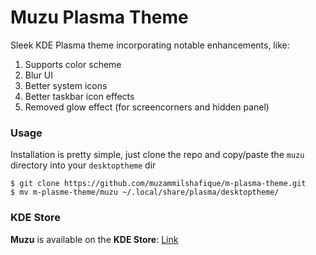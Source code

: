 # Muzu Plasma Theme

Sleek KDE Plasma theme incorporating notable enhancements, like:

1. Supports color scheme
1. Blur UI
1. Better system icons
1. Better taskbar icon effects
1. Removed glow effect (for screencorners and hidden panel) 

### Usage

Installation is pretty simple, just clone the repo and copy/paste the `muzu` directory into your `desktoptheme` dir

```
$ git clone https://github.com/muzammilshafique/m-plasma-theme.git
$ mv m-plasme-theme/muzu ~/.local/share/plasma/desktoptheme/
```

### KDE Store

**Muzu** is available on the **KDE Store**: [Link](https://store.kde.org/p/2076403)
